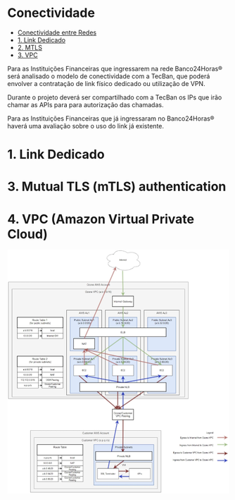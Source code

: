 # Conectividade

- [Conectividade entre Redes](#especificação-plataforma-de-open-banking)
- [1. Link Dedicado](#1-identificação-do-documento)
- [2. MTLS](#3-visão-geral)
- [3. VPC](#4-visão-geral)


Para as Instituições Financeiras que ingressarem na rede Banco24Horas® será analisado o modelo de conectividade com a TecBan, que poderá envolver a contratação de link físico dedicado ou utilização de VPN. 

Durante o projeto deverá ser compartilhado com a TecBan os IPs que irão chamar as APIs para para autorização das chamadas.
	

Para as Instituições Financeiras que já ingressaram no Banco24Horas® haverá uma avaliação sobre o uso do link já existente.


# 1. Link Dedicado

# 3. Mutual TLS (mTLS) authentication 

# 4. VPC (Amazon Virtual Private Cloud)	
![Imagem 16](../images/imagem_16.jpg)